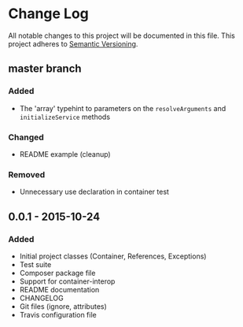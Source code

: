 # Change Log
All notable changes to this project will be documented in this file.
This project adheres to [Semantic Versioning](http://semver.org/).

## master branch
### Added
- The 'array' typehint to parameters on the `resolveArguments` and `initializeService` methods
### Changed
- README example (cleanup)
### Removed
- Unnecessary use declaration in container test

## 0.0.1 - 2015-10-24
### Added
- Initial project classes (Container, References, Exceptions)
- Test suite
- Composer package file
- Support for container-interop
- README documentation
- CHANGELOG
- Git files (ignore, attributes)
- Travis configuration file
